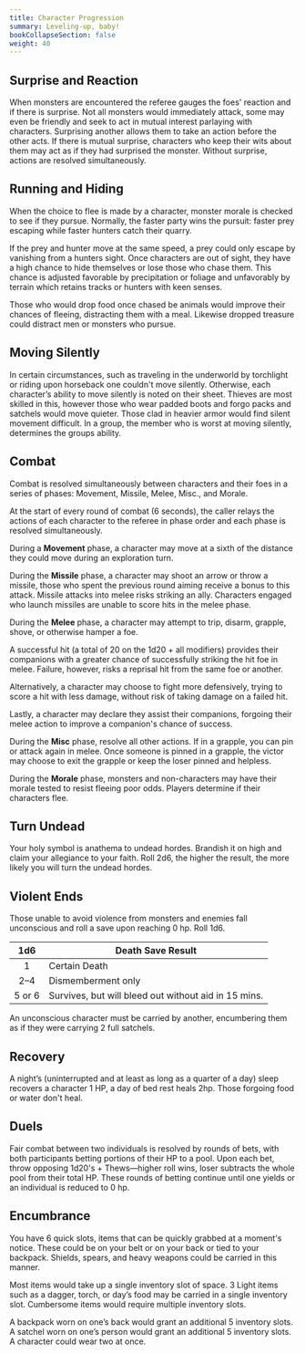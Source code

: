```yaml
---
title: Character Progression
summary: Leveling-up, baby!
bookCollapseSection: false
weight: 40
---
```


## Surprise and Reaction
When monsters are encountered the referee gauges the foes' reaction and if there is surprise. Not all monsters would immediately attack, some may even be friendly and seek to act in mutual interest parlaying with characters. Surprising another allows them to take an action before the other acts. If there is mutual surprise, characters who keep their wits about them may act as if they had surprised the monster. Without surprise, actions are resolved simultaneously.  

## Running and Hiding

When the choice to flee is made by a character, monster morale is checked to see if they pursue. Normally, the faster party wins the pursuit: faster prey escaping while faster hunters catch their quarry.

If the prey and hunter move at the same speed, a prey could only escape by vanishing from a hunters sight. Once characters are out of sight, they have a high chance to hide themselves or lose those who chase them. This chance is adjusted favorable by precipitation or foliage and unfavorably by terrain which retains tracks or hunters with keen senses.

Those who would drop food once chased be animals would improve their chances of fleeing, distracting them with a meal. Likewise dropped treasure could distract men or monsters who pursue.

## Moving Silently

In certain circumstances, such as traveling in the underworld by torchlight or riding upon horseback one couldn't move silently. Otherwise, each character’s ability to move silently is noted on their sheet. Thieves are most skilled in this, however those who wear padded boots and forgo packs and satchels would move quieter. Those clad in heavier armor would find silent movement difficult. In a group, the member who is worst at moving silently, determines the groups ability.

## Combat

Combat is resolved simultaneously between characters and their foes in a series of phases: Movement, Missile, Melee, Misc., and Morale.

At the start of every round of combat (6 seconds), the caller relays the actions of each character to the referee in phase order and each phase is resolved simultaneously.

During a **Movement** phase, a character may move at a sixth of the distance they could move during an exploration turn.

During the **Missile** phase, a character may shoot an arrow or throw a missile, those who spent the previous round aiming receive a bonus to this attack. Missile attacks into melee risks striking an ally. Characters engaged who launch missiles are unable to score hits in the melee phase.

During the **Melee** phase, a character may attempt to trip, disarm, grapple, shove, or otherwise hamper a foe.

A successful hit (a total of 20 on the 1d20 + all modifiers) provides their companions with a greater chance of successfully striking the hit foe in melee. Failure, however, risks a reprisal hit from the same foe or another.

Alternatively, a character may choose to fight more defensively, trying to score a hit with less damage, without risk of taking damage on a failed hit.

Lastly, a character may declare they assist their companions, forgoing their melee action to improve a companion's chance of success.

During the **Misc** phase, resolve all other actions. If in a grapple, you can pin or attack again in melee. Once someone is pinned in a grapple, the victor may choose to exit the grapple or keep the loser pinned and helpless.

During the **Morale** phase, monsters and non-characters may have their morale tested to resist fleeing poor odds. Players determine if their characters flee.

## Turn Undead

Your holy symbol is anathema to undead hordes. Brandish it on high and claim your allegiance to your faith. Roll 2d6, the higher the result, the more likely you will turn the undead hordes.

## Violent Ends

Those unable to avoid violence from monsters and enemies fall unconscious and roll a save upon reaching 0 hp. Roll 1d6.

|  1d6   | Death Save Result                                    |
|:------:| ---------------------------------------------------- |
|   1    | Certain Death                                        |
|  2–4   | Dismemberment only                                   |
| 5 or 6 | Survives, but will bleed out without aid in 15 mins. |

An unconscious character must be carried by another, encumbering them as if they were carrying 2 full satchels.

## Recovery

A night’s (uninterrupted and at least as long as a quarter of a day) sleep recovers a character 1 HP, a day of bed rest heals 2hp. Those forgoing food or water don't heal.

## Duels

Fair combat between two individuals is resolved by rounds of bets, with both participants betting portions of their HP to a pool. Upon each bet, throw opposing 1d20's + Thews—higher roll wins, loser subtracts the whole pool from their total HP. These rounds of betting continue until one yields or an individual is reduced to 0 hp.

## Encumbrance

You have 6 quick slots, items that can be quickly grabbed at a moment's notice. These could be on your belt or on your back or tied to your backpack. Shields, spears, and heavy weapons could be carried in this manner.

Most items would take up a single inventory slot of space. 3 Light items such as a dagger, torch, or day’s food may be carried in a single inventory slot. Cumbersome items would require multiple inventory slots.

A backpack worn on one’s back would grant an additional 5 inventory slots. A satchel worn on one’s person would grant an additional 5 inventory slots. A character could wear two at once.
